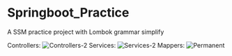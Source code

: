 # Springboot_Practice
A SSM practice project with Lombok grammar simplify

Controllers:
![Controllers-2](https://user-images.githubusercontent.com/44330556/140972442-e521b497-4fdd-4896-a38e-74704ac8a81e.png)
Services:
![Services-2](https://user-images.githubusercontent.com/44330556/140899305-d94c2e38-7af0-44fd-9d0f-862fae287be3.png)
Mappers:
![Permanent](https://user-images.githubusercontent.com/44330556/140899338-2eb6dc29-1c23-4223-876e-165b8f8cd253.png)

